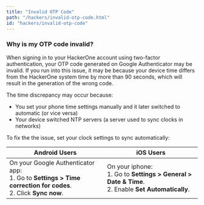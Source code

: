 ```yaml
---
title: "Invalid OTP Code"
path: "/hackers/invalid-otp-code.html"
id: "hackers/invalid-otp-code"
---
```


### Why is my OTP code invalid?

When signing in to your HackerOne account using two-factor authentication, your OTP code generated on Google Authenticator may be invalid. If you run into this issue, it may be because your device time differs from the HackerOne system time by more than 90 seconds, which will result in the generation of the wrong code.

The time discrepancy may occur because:
* You set your phone time settings manually and it later switched to automatic (or vice versa)
* Your device switched NTP servers (a server used to sync clocks in networks)

To fix the the issue, set your clock settings to sync automatically:

Android Users | iOS Users
------------- | ----------
On your Google Authenticator app: <br>1. Go to **Settings > Time correction for codes**.<br>2. Click **Sync now**. | On your iphone: <br>1. Go to **Settings > General > Date & Time**.<br>2. Enable **Set Automatically**.
